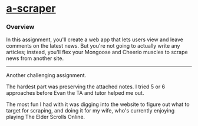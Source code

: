 # [a-scraper](https://a-scraper-by-rmk.herokuapp.com/)

### Overview

In this assignment, you'll create a web app that lets users view and leave comments on the latest news. But you're not going to actually write any articles; instead, you'll flex your Mongoose and Cheerio muscles to scrape news from another site.

- - -

Another challenging assignment.

The hardest part was preserving the attached notes. I tried 5 or 6 approaches before Evan the TA and tutor helped me out.

The most fun I had with it was digging into the website to figure out what to target for scraping, and doing it for my wife, who's currently enjoying playing The Elder Scrolls Online.